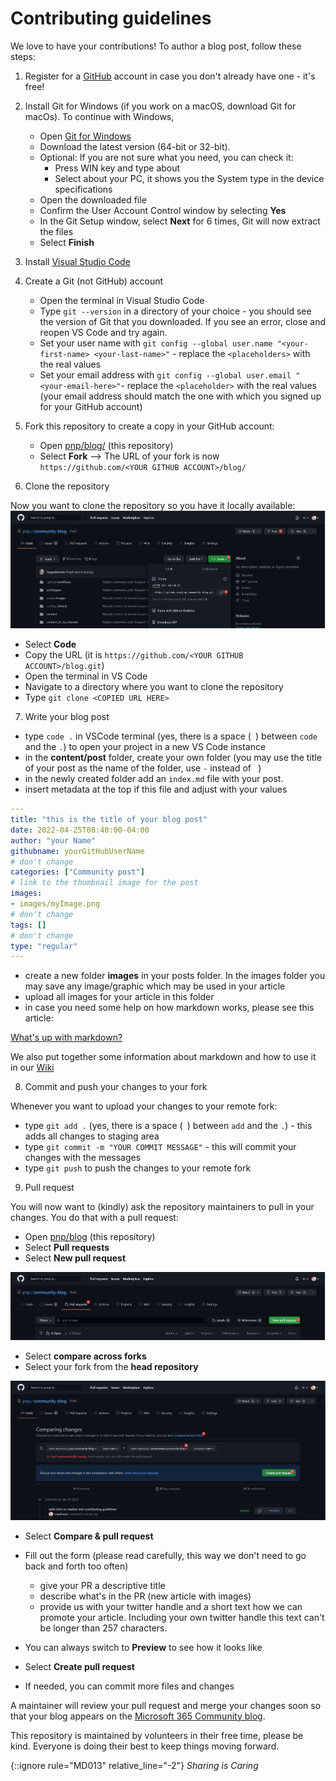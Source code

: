 # Contributing guidelines

We love to have your contributions! To author a blog post, follow these steps:

1. Register for a [GitHub](https://github.com) account in case you don't already have one - it's free!
1. Install Git for Windows (if you work on a macOS, download Git for macOs). To continue with Windows,

   * Open [Git for Windows](https://git-scm.com/download/win)
   * Download the latest version (64-bit or 32-bit).
   * Optional: If you are not sure what you need, you can check it:
       * Press WIN key and type about
       * Select about your PC, it shows you the System type in the device specifications
   * Open the downloaded file
   * Confirm the User Account Control window by selecting **Yes**
   * In the Git Setup window, select **Next** for 6 times, Git will now extract the files
   * Select **Finish**

1. Install [Visual Studio Code](https://code.visualstudio.com/)

1. Create a Git (not GitHub) account

   * Open the terminal in Visual Studio Code
   * Type `git --version` in a directory of your choice - you should see the version of Git that you downloaded. If you see an error, close and reopen VS Code and try again.
   * Set your user name with 
   `git config --global user.name "<your-first-name> <your-last-name>"` - replace the `<placeholders>` with the real values
   * Set your email address with 
   `git config --global user.email "<your-email-here>"`- replace the `<placeholder>` with the real values (your email address should match the one with which you signed up for your GitHub account)

1.  Fork this repository to create a copy in your GitHub account:

    * Open [pnp/blog/](https://github.com/pnp/blog/) (this repository)
    * Select **Fork** --> The URL of your fork is now `https://github.com/<YOUR GITHUB ACCOUNT>/blog/`

1. Clone the repository

Now you want to clone the repository so you have it locally available:
![fork repository](blog/assets/GitHub-forkclone.png)

* Select **Code**
* Copy the URL (it is `https://github.com/<YOUR GITHUB ACCOUNT>/blog.git`)
* Open the terminal in VS Code
* Navigate to a directory where you want to clone the repository
* Type `git clone <COPIED URL HERE>`

7. Write your blog post

* type `code .` in VSCode terminal (yes, there is a space (` `) between `code` and the `.`) to open your project in a new VS Code instance
* in the **content/post** folder, create your own folder (you may use the title of your post as the name of the folder, use `-` instead of ` `)
* in the newly created folder add an `index.md` file with your post.
* insert metadata at the top if this file and adjust with your values
  
```yaml
---
title: "this is the title of your blog post"
date: 2022-04-25T08:40:00-04:00
author: "your Name"
githubname: yourGitHubUserName
# don't change
categories: ["Community post"]
# link to the thumbnail image for the post
images:
- images/myImage.png
# don't change
tags: []
# don't change
type: "regular"
---
```

* create a new folder **images** in your posts folder. In the images folder you may save any image/graphic which may be used in your article
* upload all images for your article in this folder
* in case you need some help on how markdown works, please see this article:
  
[What's up with markdown?](content/post\what-s-up-with-markdown.md)

We also put together some information about markdown and how to use it in our [Wiki](https://github.com/pnp/blog/wiki/Microsoft-365-blog-Markdown-reference)

8. Commit and push your changes to your fork

Whenever you want to upload your changes to your remote fork:

* type `git add .` (yes, there is a space (` `) between `add` and the `.`) - this adds all changes to staging area
* type `git commit -m "YOUR COMMIT MESSAGE"` - this will commit your changes with the messages
* type `git push` to push the changes to your remote fork

9. Pull request

You will now want to (kindly) ask the repository maintainers to pull in your changes. You do that with a pull request:

* Open [pnp/blog](https://github.com/pnp/blog) (this repository)
* Select **Pull requests**
* Select **New pull request**

![create pull request](blog/assets/GitHub-newPR.png)

* Select **compare across forks**
* Select your fork from the **head repository**

![compare changes](blog/assets/GitHub-createPR.png)

* Select **Compare & pull request**

* Fill out the form (please read carefully, this way we don't need to go back and forth too often)
    * give your PR a descriptive title
    * describe what's in the PR (new article with images)
    * provide us with your twitter handle and a short text how we can promote your article. Including your own twitter handle this text can't be longer than 257 characters.
* You can always switch to **Preview** to see how it looks like
* Select **Create pull request**
* If needed, you can commit more files and changes

A maintainer will review your pull request and merge your changes soon so that your blog appears on the [Microsoft 365 Community blog](https://pnp.github.io/blog/).

This repository is maintained by volunteers in their free time, please be kind. Everyone is doing their best to keep things moving forward.

{::ignore rule="MD013" relative_line="-2"}
_Sharing is Caring_

